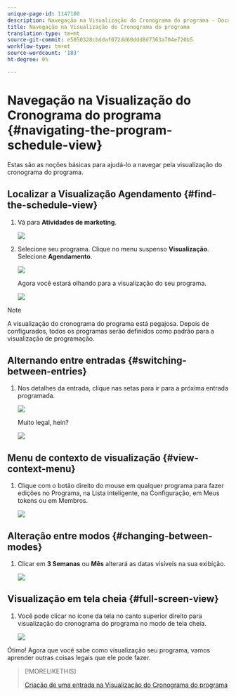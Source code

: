 ```yaml
---
unique-page-id: 1147100
description: Navegação na Visualização do Cronograma do programa - Documentos do Marketing - Documentação do produto
title: Navegação na Visualização do Cronograma do programa
translation-type: tm+mt
source-git-commit: e5050328cbddaf072dd60ddd8d7363a704e720b5
workflow-type: tm+mt
source-wordcount: '183'
ht-degree: 0%

---
```



# Navegação na Visualização do Cronograma do programa {#navigating-the-program-schedule-view}

Estas são as noções básicas para ajudá-lo a navegar pela visualização do cronograma do programa.

## Localizar a Visualização Agendamento {#find-the-schedule-view}

1. Vá para **Atividades de marketing**.

   ![](assets/login-marketing-activities.png)

1. Selecione seu programa. Clique no menu suspenso **Visualização**. Selecione **Agendamento**.

   ![](assets/image2014-9-17-11-3a38-3a3.png)

   Agora você estará olhando para a visualização do seu programa.

   ![](assets/image2014-9-17-11-3a38-3a14.png)

>[!NOTE]
>
>A visualização do cronograma do programa está pegajosa. Depois de configurados, todos os programas serão definidos como padrão para a visualização de programação.

## Alternando entre entradas {#switching-between-entries}

1. Nos detalhes da entrada, clique nas setas para ir para a próxima entrada programada.

   ![](assets/image2014-9-17-11-3a38-3a54.png)

   Muito legal, hein?

   ![](assets/image2014-9-17-11-3a39-3a10.png)

## Menu de contexto de visualização {#view-context-menu}

1. Clique com o botão direito do mouse em qualquer programa para fazer edições no Programa, na Lista inteligente, na Configuração, em Meus tokens ou em Membros.

   ![](assets/image2014-9-17-11-3a39-3a59.png)

## Alteração entre modos {#changing-between-modes}

1. Clicar em **3 Semanas** ou **Mês** alterará as datas visíveis na sua exibição.

   ![](assets/image2014-9-17-11-3a40-3a19.png)

## Visualização em tela cheia {#full-screen-view}

1. Você pode clicar no ícone da tela no canto superior direito para visualização do cronograma do programa no modo de tela cheia.

   ![](assets/image2014-9-17-11-3a40-3a45.png)

Ótimo! Agora que você sabe como visualização seu programa, vamos aprender outras coisas legais que ele pode fazer.

>[!MORELIKETHIS]
>
>[Criação de uma entrada na Visualização do Cronograma do programa](/help/marketo/product-docs/core-marketo-concepts/programs/program-schedule-view/creating-an-entry-in-the-program-schedule-view.md)
